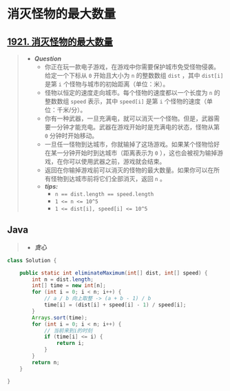# 消灭怪物的最大数量

## [1921. 消灭怪物的最大数量](https://leetcode.cn/problems/eliminate-maximum-number-of-monsters/)

> - ***Question***
>   - 你正在玩一款电子游戏，在游戏中你需要保护城市免受怪物侵袭。给定一个下标从 `0` 开始且大小为 `n` 的整数数组 `dist` ，其中 `dist[i]` 是第 `i` 个怪物与城市的初始距离（单位：米）。
>   - 怪物以恒定的速度走向城市。每个怪物的速度都以一个长度为 `n` 的整数数组 `speed` 表示，其中 `speed[i]` 是第 `i` 个怪物的速度（单位：千米/分）。
>   - 你有一种武器，一旦充满电，就可以消灭一个怪物。但是，武器需要一分钟才能充电。武器在游戏开始时是充满电的状态，怪物从第 `0` 分钟时开始移动。
>   - 一旦任一怪物到达城市，你就输掉了这场游戏。如果某个怪物恰好在某一分钟开始时到达城市（距离表示为 `0` ），这也会被视为输掉游戏，在你可以使用武器之前，游戏就会结束。
>   - 返回在你输掉游戏前可以消灭的怪物的最大数量。如果你可以在所有怪物到达城市前将它们全部消灭，返回 `n` 。
>   - ***tips:***
>     - `n == dist.length == speed.length`
>     - `1 <= n <= 10^5`
>     - `1 <= dist[i], speed[i] <= 10^5`

## Java

> - ***贪心***

```java
class Solution {

    public static int eliminateMaximum(int[] dist, int[] speed) {
        int n = dist.length;
        int[] time = new int[n];
        for (int i = 0; i < n; i++) {
            // a / b 向上取整 -> (a + b - 1) / b
            time[i] = (dist[i] + speed[i] - 1) / speed[i];
        }
        Arrays.sort(time);
        for (int i = 0; i < n; i++) {
            // 当前来到i的时刻
            if (time[i] <= i) {
                return i;
            }
        }
        return n;
    }

}
```
